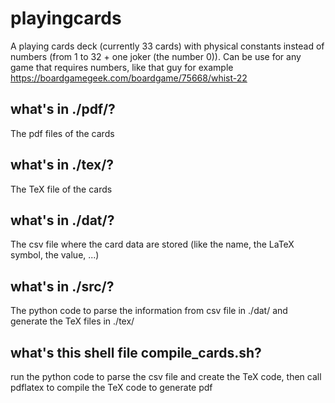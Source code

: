 # playingcards
A playing cards deck (currently 33 cards) with physical constants instead of numbers (from 1 to 32 + one joker (the number 0)).
Can be use for any game that requires numbers, like that guy for example https://boardgamegeek.com/boardgame/75668/whist-22
## what's in ./pdf/?
The pdf files of the cards
## what's in ./tex/?
The TeX file of the cards
## what's in ./dat/?
The csv file where the card data are stored (like the name, the LaTeX symbol, the value, ...)
## what's in ./src/?
The python code to parse the information from csv file in ./dat/ and generate the TeX files in ./tex/
## what's this shell file compile_cards.sh?
run the python code to parse the csv file and create the TeX code, then call pdflatex to compile the TeX code to generate pdf
